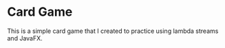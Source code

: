 # Card Game
This is a simple card game that I created to practice using lambda streams and JavaFX.

